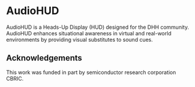 # AudioHUD
AudioHUD is a Heads-Up Display (HUD) designed for the DHH community. AudioHUD enhances situational awareness in virtual and real-world environments by providing visual substitutes to sound cues. 

## Acknowledgements

This work was funded in part by semiconductor research corporation CBRIC.
